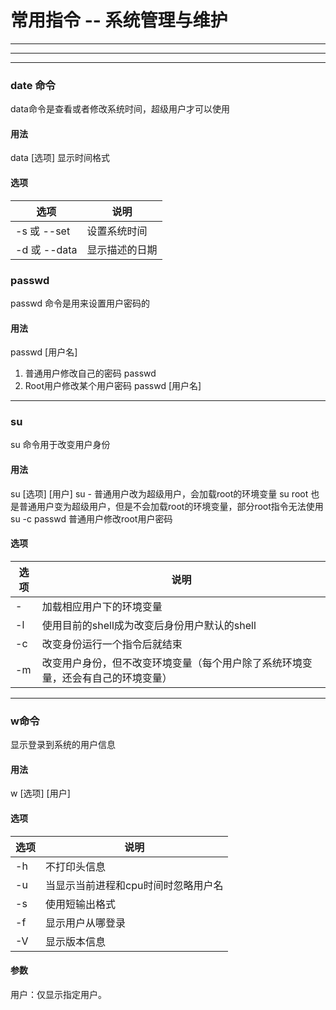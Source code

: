 # 常用指令 -- 系统管理与维护

---

---

---
### date 命令
data命令是查看或者修改系统时间，超级用户才可以使用
#### 用法
data [选项] 显示时间格式
#### 选项
|选项|说明|
|----|----|
|-s 或 --set|设置系统时间|
|-d 或 --data|显示描述的日期|

### passwd
passwd 命令是用来设置用户密码的


#### 用法
passwd [用户名]
1. 普通用户修改自己的密码
passwd
2. Root用户修改某个用户密码
passwd [用户名]

---
###  su
su 命令用于改变用户身份
#### 用法
su [选项] [用户]
su - 普通用户改为超级用户，会加载root的环境变量
su root 也是普通用户变为超级用户，但是不会加载root的环境变量，部分root指令无法使用
su -c passwd 普通用户修改root用户密码
#### 选项
|选项|说明|
|----|----|
| - |加载相应用户下的环境变量|
|-l|使用目前的shell成为改变后身份用户默认的shell|
|-c|改变身份运行一个指令后就结束|
|-m|改变用户身份，但不改变环境变量（每个用户除了系统环境变量，还会有自己的环境变量）|
---
### w命令
显示登录到系统的用户信息
#### 用法
w [选项] [用户]
#### 选项
|选项|说明|
|----|----|
|-h|不打印头信息|
|-u|当显示当前进程和cpu时间时忽略用户名|
|-s|使用短输出格式|
|-f|显示用户从哪登录|
|-V|显示版本信息|
#### 参数
用户：仅显示指定用户。
